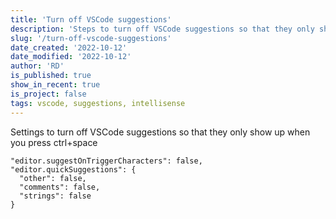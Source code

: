 ```yaml
---
title: 'Turn off VSCode suggestions'
description: 'Steps to turn off VSCode suggestions so that they only show up when you press ctrl+space'
slug: '/turn-off-vscode-suggestions'
date_created: '2022-10-12'
date_modified: '2022-10-12'
author: 'RD'
is_published: true
show_in_recent: true
is_project: false
tags: vscode, suggestions, intellisense
---
```


Settings to turn off VSCode suggestions so that they only show up when you press ctrl+space

```
"editor.suggestOnTriggerCharacters": false,
"editor.quickSuggestions": {
  "other": false,
  "comments": false,
  "strings": false
}
```